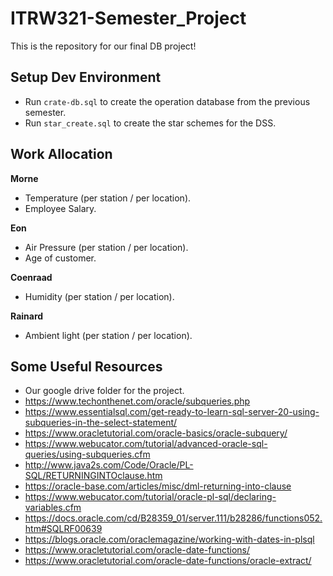 # ITRW321-Semester_Project

This is the repository for our final DB project!

## Setup Dev Environment

* Run ```crate-db.sql``` to create the operation database from the previous semester.
* Run ```star_create.sql``` to create the star schemes for the DSS.

## Work Allocation

**Morne**
- Temperature (per station / per location).
- Employee Salary.

**Eon** 
- Air Pressure (per station / per location).
- Age of customer.

**Coenraad**
- Humidity (per station / per location).

**Rainard**
- Ambient light (per station / per location).

## Some Useful Resources

- Our google drive folder for the project.
- https://www.techonthenet.com/oracle/subqueries.php
- https://www.essentialsql.com/get-ready-to-learn-sql-server-20-using-subqueries-in-the-select-statement/
- https://www.oracletutorial.com/oracle-basics/oracle-subquery/
- https://www.webucator.com/tutorial/advanced-oracle-sql-queries/using-subqueries.cfm
- http://www.java2s.com/Code/Oracle/PL-SQL/RETURNINGINTOclause.htm
- https://oracle-base.com/articles/misc/dml-returning-into-clause
- https://www.webucator.com/tutorial/oracle-pl-sql/declaring-variables.cfm
- https://docs.oracle.com/cd/B28359_01/server.111/b28286/functions052.htm#SQLRF00639
- https://blogs.oracle.com/oraclemagazine/working-with-dates-in-plsql
- https://www.oracletutorial.com/oracle-date-functions/
- https://www.oracletutorial.com/oracle-date-functions/oracle-extract/
